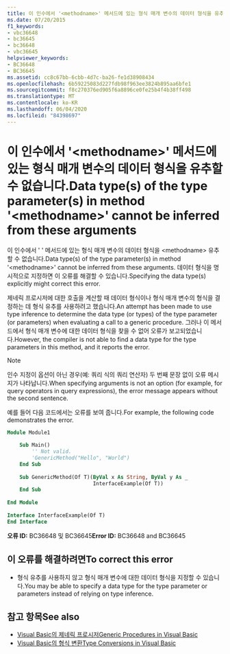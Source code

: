 ```yaml
---
title: 이 인수에서 '<methodname>' 메서드에 있는 형식 매개 변수의 데이터 형식을 유추할 수 없습니다.
ms.date: 07/20/2015
f1_keywords:
- vbc36648
- bc36645
- bc36648
- vbc36645
helpviewer_keywords:
- BC36648
- BC36645
ms.assetid: cc8c67bb-6cbb-4d7c-ba26-fe1d38908434
ms.openlocfilehash: 6b59225083d227fdb98f963ee3824b895aa6bfe1
ms.sourcegitcommit: f8c270376ed905f6a8896ce0fe25b4f4b38ff498
ms.translationtype: MT
ms.contentlocale: ko-KR
ms.lasthandoff: 06/04/2020
ms.locfileid: "84398697"
---
```

# <a name="data-types-of-the-type-parameters-in-method-methodname-cannot-be-inferred-from-these-arguments"></a><span data-ttu-id="13a6c-102">이 인수에서 '\<methodname>' 메서드에 있는 형식 매개 변수의 데이터 형식을 유추할 수 없습니다.</span><span class="sxs-lookup"><span data-stu-id="13a6c-102">Data type(s) of the type parameter(s) in method '\<methodname>' cannot be inferred from these arguments</span></span>
<span data-ttu-id="13a6c-103">이 인수에서 ' ' 메서드에 있는 형식 매개 변수의 데이터 형식을 \<methodname> 유추할 수 없습니다.</span><span class="sxs-lookup"><span data-stu-id="13a6c-103">Data type(s) of the type parameter(s) in method '\<methodname>' cannot be inferred from these arguments.</span></span> <span data-ttu-id="13a6c-104">데이터 형식을 명시적으로 지정하면 이 오류를 해결할 수 있습니다.</span><span class="sxs-lookup"><span data-stu-id="13a6c-104">Specifying the data type(s) explicitly might correct this error.</span></span>  
  
 <span data-ttu-id="13a6c-105">제네릭 프로시저에 대한 호출을 계산할 때 데이터 형식이나 형식 매개 변수의 형식을 결정하는 데 형식 유추를 사용하려고 했습니다.</span><span class="sxs-lookup"><span data-stu-id="13a6c-105">An attempt has been made to use type inference to determine the data type (or types) of the type parameter (or parameters) when evaluating a call to a generic procedure.</span></span> <span data-ttu-id="13a6c-106">그러나 이 메서드에서 형식 매개 변수에 대한 데이터 형식을 찾을 수 없어 오류가 보고되었습니다.</span><span class="sxs-lookup"><span data-stu-id="13a6c-106">However, the compiler is not able to find a data type for the type parameters in this method, and it reports the error.</span></span>  
  
> [!NOTE]
> <span data-ttu-id="13a6c-107">인수 지정이 옵션이 아닌 경우(예: 쿼리 식의 쿼리 연산자) 두 번째 문장 없이 오류 메시지가 나타납니다.</span><span class="sxs-lookup"><span data-stu-id="13a6c-107">When specifying arguments is not an option (for example, for query operators in query expressions), the error message appears without the second sentence.</span></span>  
  
 <span data-ttu-id="13a6c-108">예를 들어 다음 코드에서는 오류를 보여 줍니다.</span><span class="sxs-lookup"><span data-stu-id="13a6c-108">For example, the following code demonstrates the error.</span></span>  
  
```vb  
Module Module1  
  
    Sub Main()  
        '' Not valid.  
        'GenericMethod("Hello", "World")  
    End Sub  
  
    Sub GenericMethod(Of T)(ByVal x As String, ByVal y As _  
                            InterfaceExample(Of T))  
    End Sub  
  
End Module  
  
Interface InterfaceExample(Of T)  
End Interface  
```  
  
 <span data-ttu-id="13a6c-109">**오류 ID:** BC36648 및 BC36645</span><span class="sxs-lookup"><span data-stu-id="13a6c-109">**Error ID:** BC36648 and BC36645</span></span>  
  
## <a name="to-correct-this-error"></a><span data-ttu-id="13a6c-110">이 오류를 해결하려면</span><span class="sxs-lookup"><span data-stu-id="13a6c-110">To correct this error</span></span>  
  
- <span data-ttu-id="13a6c-111">형식 유추를 사용하지 않고 형식 매개 변수에 대한 데이터 형식을 지정할 수 있습니다.</span><span class="sxs-lookup"><span data-stu-id="13a6c-111">You may be able to specify a data type for the type parameter or parameters instead of relying on type inference.</span></span>  
  
## <a name="see-also"></a><span data-ttu-id="13a6c-112">참고 항목</span><span class="sxs-lookup"><span data-stu-id="13a6c-112">See also</span></span>

- [<span data-ttu-id="13a6c-113">Visual Basic의 제네릭 프로시저</span><span class="sxs-lookup"><span data-stu-id="13a6c-113">Generic Procedures in Visual Basic</span></span>](../programming-guide/language-features/data-types/generic-procedures.md)
- [<span data-ttu-id="13a6c-114">Visual Basic의 형식 변환</span><span class="sxs-lookup"><span data-stu-id="13a6c-114">Type Conversions in Visual Basic</span></span>](../programming-guide/language-features/data-types/type-conversions.md)
